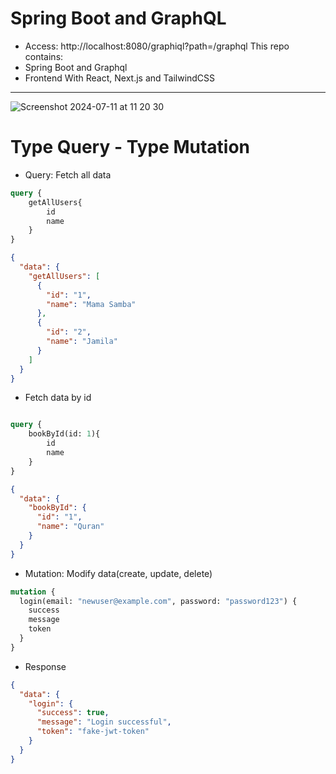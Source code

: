 # Spring Boot and GraphQL
- Access: http://localhost:8080/graphiql?path=/graphql
This repo contains:
- Spring Boot and Graphql
- Frontend With React, Next.js and TailwindCSS

---

![Screenshot 2024-07-11 at 11 20 30](https://github.com/amigoscode/spring-boot-graphql/assets/154710368/0bc4b647-92dd-43af-98fb-fdafa1e05913)

# Type Query - Type Mutation

- Query: Fetch all data
```graphql
query {
    getAllUsers{
        id
        name
    }
}
```
```json
{
  "data": {
    "getAllUsers": [
      {
        "id": "1",
        "name": "Mama Samba"
      },
      {
        "id": "2",
        "name": "Jamila"
      }
    ]
  }
}
```
- Fetch data by id
```graphql

query {
    bookById(id: 1){
        id
        name
    }
}
```
```json
{
  "data": {
    "bookById": {
      "id": "1",
      "name": "Quran"
    }
  }
}
```

- Mutation: Modify data(create, update, delete)

```graphql
mutation {
  login(email: "newuser@example.com", password: "password123") {
    success
    message
    token
  }
}
```
- Response
```json
{
  "data": {
    "login": {
      "success": true,
      "message": "Login successful",
      "token": "fake-jwt-token"
    }
  }
}
```